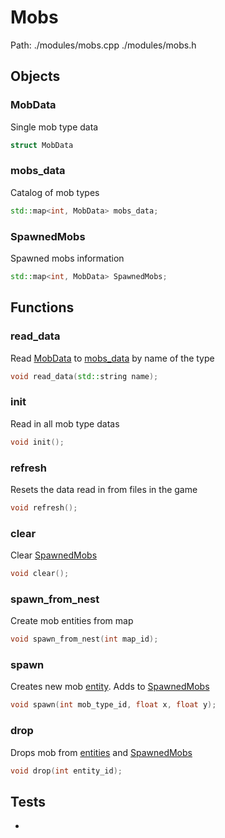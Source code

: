 # Mobs
Path: ./modules/mobs.cpp   ./modules/mobs.h


## Objects
### MobData
Single mob type data
```c++
struct MobData
```
### mobs_data
Catalog of mob types
```c++
std::map<int, MobData> mobs_data;
```

### SpawnedMobs
Spawned mobs information
```c++
std::map<int, MobData> SpawnedMobs;
```

## Functions

### read_data
Read [MobData](mobs.md#MobData) to [mobs_data](mobs.md#mobs_data) by name of the type
```c++
void read_data(std::string name);
```

### init
Read in all mob type datas
```c++
void init();
```

### refresh
Resets the data read in from files in the game
```c++
void refresh();
```

### clear
Clear [SpawnedMobs](mobs.md#SpawnedMobs)
```c++
void clear();
```

### spawn_from_nest
Create  mob entities from map
```c++
void spawn_from_nest(int map_id);
```

### spawn
Creates new  mob [entity](entity.md#entities). Adds to [SpawnedMobs](mobs.md#SpawnedMobs)
```c++
void spawn(int mob_type_id, float x, float y);
```

### drop
Drops mob  from [entities](entity.md#entities) and [SpawnedMobs](mobs.md#SpawnedMobs)
```c++
void drop(int entity_id);
```


## Tests
- 
